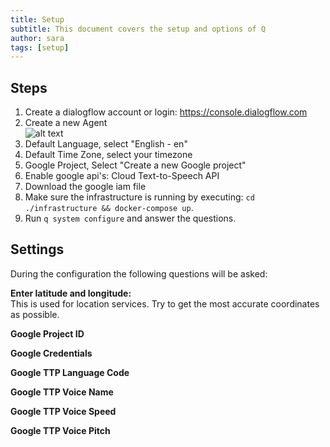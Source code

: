 ```yaml
---
title: Setup
subtitle: This document covers the setup and options of Q
author: sara
tags: [setup]
---
```


## Steps
1. Create a dialogflow account or login: https://console.dialogflow.com  
2. Create a new Agent  
![alt text](https://q-assistant.github.io/uploads/doc/02.png "q version")
  1. Default Language, select "English - en"
  2. Default Time Zone, select your timezone
  3. Google Project, Select "Create a new Google project"
3. Enable google api's: Cloud Text-to-Speech API
4. Download the google iam file
3. Make sure the infrastructure is running by executing: ```cd ./infrastructure && docker-compose up```.  
4. Run ```q system configure``` and answer the questions.  

## Settings
During the configuration the following questions will be asked:  

**Enter latitude and longitude:**  
This is used for location services. Try to get the most accurate coordinates as possible. 

**Google Project ID**

**Google Credentials**

**Google TTP Language Code**

**Google TTP Voice Name**

**Google TTP Voice Speed**

**Google TTP Voice Pitch**


